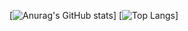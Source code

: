 [![Anurag's GitHub stats](https://github-readme-stats.vercel.app/api?username=Ant1816&theme=ambient_gradient&count_private=true)]
[![Top Langs](https://github-readme-stats.vercel.app/api/top-langs/?username=Ant1816&layout=compact&theme=ambient_gradient)]
